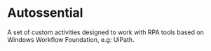 # Autossential

A set of custom activities designed to work with RPA tools based on Windows Workflow Foundation, e.g: UiPath.

